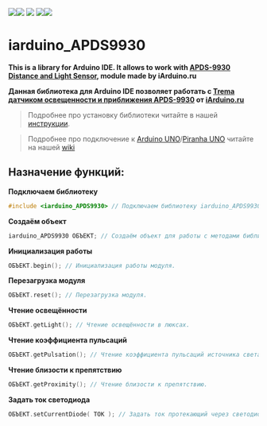 [![](https://iarduino.ru/img/logo.svg)](https://iarduino.ru)[![](https://wiki.iarduino.ru/img/git-shop.svg?3)](https://iarduino.ru) [![](https://wiki.iarduino.ru/img/git-wiki.svg?2)](https://wiki.iarduino.ru) [![](https://wiki.iarduino.ru/img/git-lesson.svg?2)](https://lesson.iarduino.ru)[![](https://wiki.iarduino.ru/img/git-forum.svg?2)](http://forum.trema.ru)

# iarduino\_APDS9930

**This is a library for Arduino IDE. It allows to work with [APDS-9930 Distance and Light Sensor](https://iarduino.ru/shop/Sensory-Datchiki/datchik-toka-5a-trema-modul-v2-0.html), module made by iArduino.ru**

**Данная библиотека для Arduino IDE позволяет работать с [Trema датчиком освещенности и приближения APDS-9930](https://iarduino.ru/shop/Sensory-Datchiki/datchik-toka-5a-trema-modul-v2-0.html) от [iArduino.ru](https://iarduino.ru)**

> Подробнее про установку библиотеки читайте в нашей [инструкции](https://wiki.iarduino.ru/page/Installing_libraries/).

> Подробнее про подключение к [Arduino UNO](https://iarduino.ru/shop/boards/arduino-uno-r3.html)/[Piranha UNO](https://iarduino.ru/shop/boards/piranha-uno-r3.html) читайте на нашей [wiki](https://wiki.iarduino.ru/page/trema-APDS-9930/#h3_3)


## Назначение функций:

**Подключаем библиотеку** 

```C++
#include <iarduino_APDS9930> // Подключаем библиотеку iarduino_APDS9930 для работы с модулем.
```

**Создаём объект** 

```C++
iarduino_APDS9930 ОБЪЕКТ; // Создаём объект для работы с методами библиотеки.
```

**Инициализация работы** 

```C++
ОБЪЕКТ.begin(); // Инициализация работы модуля.
```

**Перезагрузка модуля**

```C++
ОБЪЕКТ.reset(); // Перезагрузка модуля.
```

**Чтение освещённости** 

```C++
ОБЪЕКТ.getLight(); // Чтение освещённости в люксах.
```

**Чтение коэффициента пульсаций** 

```C++
ОБЪЕКТ.getPulsation(); // Чтение коэффициента пульсаций источника света в %..
```

**Чтение близости к препятствию** 

```C++
ОБЪЕКТ.getProximity(); // Чтение близости к препятствию.
```

**Задать ток светодиода** 

```C++
ОБЪЕКТ.setCurrentDiode( ТОК ); // Задать ток протекающий через светодиод датчика.
```

